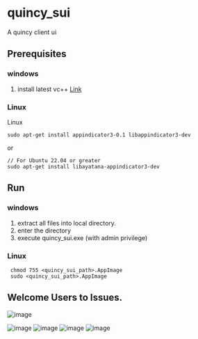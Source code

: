 # quincy_sui

A quincy client ui

## Prerequisites
### windows
1. install latest vc++ [Link](https://learn.microsoft.com/en-us/cpp/windows/latest-supported-vc-redist?view=msvc-170#latest-microsoft-visual-c-redistributable-version)

### Linux 
Linux
```
sudo apt-get install appindicator3-0.1 libappindicator3-dev
```
or
```
// For Ubuntu 22.04 or greater
sudo apt-get install libayatana-appindicator3-dev
```

## Run
### windows
1. extract all files into local directory.
2. enter the directory
3. execute quincy_sui.exe (with admin privilege)

### Linux
```
 chmod 755 <quincy_sui_path>.AppImage
 sudo <quincy_sui_path>.AppImage
```

## Welcome Users to Issues.

![image](https://github.com/user-attachments/assets/a388bee5-9401-4de4-8ea9-4e12db7d8591)

![image](https://github.com/user-attachments/assets/d3d0c504-67e7-46d4-9277-3912d9270e82)
![image](https://github.com/user-attachments/assets/bde97dac-a4a6-4920-bb40-6a4023fa3a65)
![image](https://github.com/user-attachments/assets/0393d89a-75f4-4c0c-835a-abf999cd40b0)
![image](https://github.com/user-attachments/assets/26607fc8-5560-4623-bfa1-d40f001d8c35)
